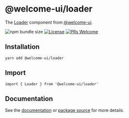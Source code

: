 # @welcome-ui/loader

The [Loader](http://welcome-ui.com/components/loader) component from [@welcome-ui](http://welcome-ui.com).

![npm bundle size](https://img.shields.io/bundlephobia/minzip/@welcome-ui/loader) [![License](https://img.shields.io/npm/l/welcome-ui.svg)](https://github.com/WTTJ/welcome-ui/blob/master/LICENSE) [![PRs Welcome](https://img.shields.io/loader/PRs-welcome-mediumspringgreen.svg)](ttps://github.com/WTTJ/welcome-ui/blob/master/CONTRIBUTING.md)

## Installation

    yarn add @welcome-ui/loader

## Import

    import { Loader } from '@welcome-ui/loader'

## Documentation

See the [documentation](http://welcome-ui.com/components/loader) or [package source](https://github.com/WTTJ/welcome-ui/tree/master/packages/Loader) for more details.
